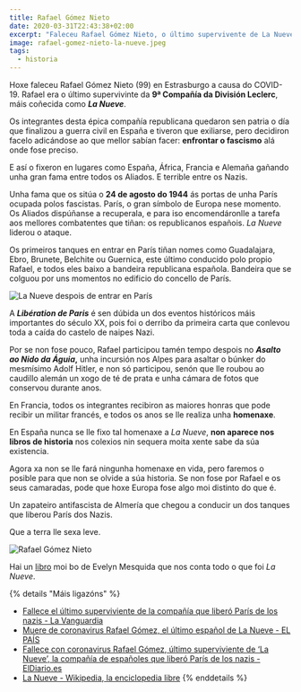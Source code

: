 ```yaml
---
title: Rafael Gómez Nieto
date: 2020-03-31T22:43:38+02:00
excerpt: "Faleceu Rafael Gómez Nieto, o último supervivente de La Nueve, a compañía de republicanos españois que combateu o fascismo por toda Europa e reconquistou París"
image: rafael-gomez-nieto-la-nueve.jpeg
tags:
  - historia
---
```


Hoxe faleceu Rafael Gómez Nieto (99) en Estrasburgo a causa do COVID-19. Rafael era o último supervivinte da **9ª Compañía da División Leclerc**, máis coñecida como ***La Nueve***.

Os integrantes desta épica compañía republicana quedaron sen patria o día que finalizou a guerra civil en España e tiveron que exiliarse, pero decidiron facelo adicándose ao que mellor sabían facer: **enfrontar o fascismo** alá onde fose preciso.

E así o fixeron en lugares como España, África, Francia e Alemaña gañando unha gran fama entre todos os Aliados. E terrible entre os Nazis.

Unha fama que os sitúa o **24 de agosto do 1944** ás portas de unha París ocupada polos fascistas. París, o gran símbolo de Europa nese momento. Os Aliados dispúñanse a recuperala, e para iso encomendáronlle a tarefa aos mellores combatentes que tiñan: os republicanos españois. *La Nueve* liderou o ataque.

Os primeiros tanques en entrar en París tiñan nomes como Guadalajara, Ebro, Brunete, Belchite ou Guernica, este último conducido polo propio Rafael, e todos eles baixo a bandeira republicana española. Bandeira que se colguou por uns momentos no edificio do concello de París.

![La Nueve despois de entrar en París](https://cdn.ivan.gal/imaxes/rafael-gomez-nieto-la-nueve.jpeg)

 A ***Libération de Paris*** é sen dúbida un dos eventos históricos máis importantes do século XX, pois foi o derribo da primeira carta que conlevou toda a caída do castelo de naipes Nazi.

Por se non fose pouco, Rafael participou tamén tempo despois no ***Asalto ao Nido da Águia*,** unha incursión nos Alpes para asaltar o búnker do mesmísimo Adolf Hitler, e non só participou, senón que lle roubou ao caudillo alemán un xogo de té de prata e unha cámara de fotos que conservou durante anos.

En Francia, todos os integrantes recibiron as maiores honras que pode recibir un militar francés, e todos os anos se lle realiza unha **homenaxe**.

En España nunca se lle fixo tal homenaxe a *La Nueve*, **non aparece nos libros de historia** nos colexios nin sequera moita xente sabe da súa existencia.

Agora xa non se lle fará ningunha homenaxe en vida, pero faremos o posible para que non se olvide a súa historia. Se non fose por Rafael e os seus camaradas, pode que hoxe Europa fose algo moi distinto do que é.

Un zapateiro antifascista de Almería que chegou a conducir un dos tanques que liberou París dos Nazis.

Que a terra lle sexa leve.

![Rafael Gómez Nieto](https://cdn.ivan.gal/imaxes/rafael-gomez-nieto-la-nueve2.jpg)

Hai un [libro](https://www.casadellibro.com/libro-la-nueve-los-espanoles-que-liberaron-paris/9788466659352/3019252) moi bo de Evelyn Mesquida que nos conta todo o que foi *La Nueve*.

{% details "Máis ligazóns" %}
* [Fallece el último superviviente de la compañía que liberó París de los nazis - La Vanguardia](https://www.lavanguardia.com/cultura/20200331/48215141168/rafael-gomez-nieto-la-nueve-paris-nazis-hitler-republicanos.html)
* [Muere de coronavirus Rafael Gómez, el último español de La Nueve - EL PAÍS](https://elpais.com/cultura/2020-03-31/muere-de-coronavirus-rafael-gomez-el-ultimo-espanol-de-la-nueve.html)
* [Fallece con coronavirus Rafael Gómez, último superviviente de ‘La Nueve’, la compañía de españoles que liberó París de los nazis - ElDiario.es](https://www.eldiario.es/sociedad/Fallece-Rafael-Gomez-Nieto-Paris_0_1011749828.html)
* [La Nueve - Wikipedia, la enciclopedia libre](https://es.wikipedia.org/wiki/La_Nueve)
{% enddetails %}
